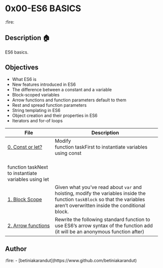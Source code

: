 <p><h1>0x00-ES6 BASICS</h1></p> :fire:

## Description :house:
ES6 basics.

## Objectives
- What ES6 is
- New features introduced in ES6
- The difference between a constant and a variable
- Block-scoped variables
- Arrow functions and function parameters default to them
- Rest and spread function parameters
- String templating in ES6
- Object creation and their properties in ES6
- Iterators and for-of loops

| File | Description |
|------|-------------|
| [0. Const or let?](./0-constants.js) | Modify<br>function taskFirst to instantiate variables using const
<br>function taskNext to instantiate variables using let |
| [1. Block Scope](./1-block-scoped.js) | Given what you’ve read about `var` and hoisting, modify the variables inside the function `taskBlock` so that the variables aren’t overwritten inside the conditional block. |
| [2. Arrow functions](./2-arrow.js) | Rewrite the following standard function to use ES6’s arrow syntax of the function add (it will be an anonymous function after) |

<p><h2>Author</h2></p> :fire:
- [betiniakarandut](https://www.github.com/betiniakarandut)